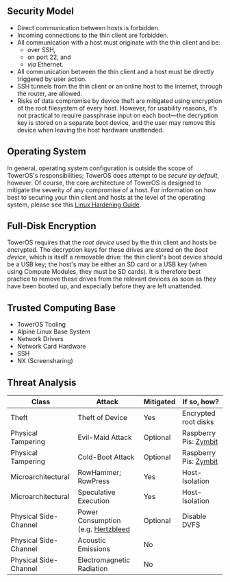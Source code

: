 ## Security Model

- Direct communication between hosts is forbidden.
- Incoming connections to the thin client are forbidden.
- All communication with a host must originate with the thin client and be:
	- over SSH,
	- on port 22, and
	- *via* Ethernet.
- All communication between the thin client and a host must be directly triggered by user action.
- SSH tunnels from the thin client or an online host to the Internet, through the router, are allowed.
- Risks of data compromise by device theft are mitigated using encryption of the root filesystem of every host. However, for usability reasons, it's not practical to require passphrase input on each boot—the decryption key is stored on a separate boot device, and the user may remove this device when leaving the host hardware unattended.


## Operating System
In general, operating system configuration is outside the scope of TowerOS's responsibilities; TowerOS does attempt to be *secure by default*, however. Of course, the core architecture of TowerOS is designed to mitigate the severity of any compromise of a host. For information on how best to securing your thin client and hosts at the level of the operating system, please see this [Linux Hardening Guide](https://madaidans-insecurities.github.io/guides/linux-hardening.html).


## Full-Disk Encryption

TowerOS requires that the *root device* used by the thin client and hosts be encrypted. The decryption keys for these drives are stored on the *boot device*, which is itself a removable drive: the thin client's boot device should be a USB key; the host's may be either an SD card or a USB key (when using Compute Modules, they must be SD cards). It is therefore best practice to remove these drives from the relevant devices as soon as they have been booted up, and especially before they are left unattended.


## Trusted Computing Base

- TowerOS Tooling
- Alpine Linux Base System
- Network Drivers
- Network Card Hardware
- SSH
- NX (Screensharing)


## Threat Analysis

| Class | Attack | Mitigated | If so, how? |
| --- | --- | --- | --- |
| Theft | Theft of Device | Yes | Encrypted root disks |
| Physical Tampering | Evil-Maid Attack | Optional | Raspberry Pis: [Zymbit](https://www.zymbit.com/) |
| Physical Tampering | Cold-Boot Attack | Optional | Raspberry Pis: [Zymbit](https://www.zymbit.com/) |
| Microarchitectural | RowHammer; RowPress | Yes | Host-Isolation |
| Microarchitectural | Speculative Execution | Yes | Host-Isolation |
| Physical Side-Channel | Power Consumption (e.g. [Hertzbleed](https://www.hertzbleed.com/) | Optional | Disable DVFS |
| Physical Side-Channel | Acoustic Emissions | No |  |
| Physical Side-Channel | Electromagnetic Radiation | No |  |
